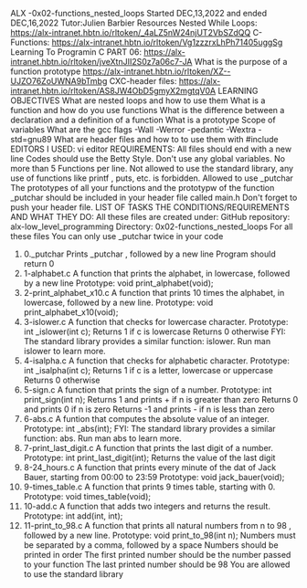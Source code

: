 ALX -0x02-functions_nested_loops
Started DEC,13,2022 and ended DEC,16,2022
Tutor:Julien Barbier
Resources 
Nested While Loops: https://alx-intranet.hbtn.io/rltoken/_4aLZ5nW24njUT2VbSZdQQ
C-Functions: https://alx-intranet.hbtn.io/rltoken/Vg1zzzrxLhPh71405uggSg
Learning To Programin C PART 06: https://alx-intranet.hbtn.io/rltoken/jveXtnJII2S0z7a06c7-JA
What is the purpose of a function prototype https://alx-intranet.hbtn.io/rltoken/XZ--UJZO76ZoUWNA9bTmbg
CXC-header files: https://alx-intranet.hbtn.io/rltoken/AS8JW4ObD5gmyX2mgtqV0A
LEARNING OBJECTIVES
What are nested loops and how to use them
What is a function and how do you use functions
What is the difference between a declaration and a definition of a function
What is a prototype
Scope of variables
What are the gcc flags -Wall -Werror -pedantic -Wextra -std=gnu89
What are header files and how to to use them with #include
EDITORS I USED: vi editor
REQUIREMENTS:
All files should end with a new line
Codes should use the Betty Style.
Don't use any global variables.
No more than 5 Functions per line.
Not allowed to use the standard library, any use of functions like printf , puts, etc. is forbidden.
Allowed to use _putchar
The prototypes of all your functions and the prototypw of the function _putchar should be included in your header file called main.h
Don't forget to push your header file.
LIST OF TASKS THE CONDITIONS/REQUIREMENTS AND WHAT THEY DO:
All these files are created under:
GitHub repository: alx-low_level_programming
Directory: 0x02-functions_nested_loops
For all these files You can only use _putchar twice in your code
1.  0._putchar
Prints _putchar , followed by a new line
Program should return 0
2. 1-alphabet.c
A function that prints the alphabet, in lowercase, followed by a new line
Prototype: void print_alphabet(void);
3. 2-print_alphabet_x10.c
A function that prints 10 times the alphabet, in lowercase, followed by a new line.
Prototype: void print_alphabet_x10(void);
4. 3-islower.c
A function that checks for lowercase character.
Prototype: int _islower(int c);
Returns 1 if c is lowercase
Returns 0 otherwise
FYI: The standard library provides a similar function: islower. Run man islower to learn more.
5. 4-isalpha.c
A function that checks for alphabetic character.
Prototype: int _isalpha(int c);
Returns 1 if c is a letter, lowercase or uppercase
Returns 0 otherwise
6. 5-sign.c
A function that prints the sign of a number.
Prototype: int print_sign(int n);
Returns 1 and prints + if n is greater than zero
Returns 0 and prints 0 if n is zero
Returns -1 and prints - if n is less than zero
7. 6-abs.c
A funtion that computes the absolute value of an integer.
Prototype: int _abs(int);
FYI: The standard library provides a similar function: abs. Run man abs to learn more.
8. 7-print_last_digit.c
A function that prints the last digit of a number.
Prototype: int print_last_digit(int);
Returns the value of the last digit
9. 8-24_hours.c
A function that prints every minute of the dat of Jack Bauer, starting from 00:00 to 23:59
Prototype: void jack_bauer(void);
10. 9-times_table.c
A function that prints 9 times table, starting with 0.
Prototype: void times_table(void);
11. 10-add.c
A function that adds two integers and returns the result.
Prototype: int add(int, int);
12. 11-print_to_98.c
A function that prints all natural numbers from n to 98 , followed by a new line.
Prototype: void print_to_98(int n);
Numbers must be separated by a comma, followed by a space
Numbers should be printed in order
The first printed number should be the number passed to your function
The last printed number should be 98
You are allowed to use the standard library

